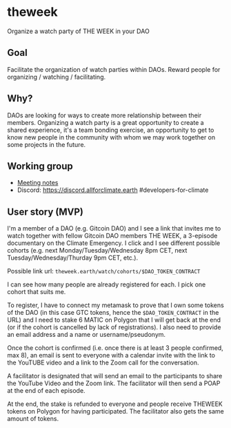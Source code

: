 # theweek
Organize a watch party of THE WEEK in your DAO

## Goal
Facilitate the organization of watch parties within DAOs. Reward people for organizing / watching / facilitating.

## Why?
DAOs are looking for ways to create more relationship between their members. Organizing a watch party is a great opportunity to create a shared experience, it's a team bonding exercise, an opportunity to get to know new people in the community with whom we may work together on some projects in the future.

## Working group

- [Meeting notes](https://docs.google.com/document/d/1KaIXM17XQCDCiD4lxVLoVjd34-GBtZwy3_pkWrSa17g/edit#)
- Discord: https://discord.allforclimate.earth #developers-for-climate

## User story (MVP)

I'm a member of a DAO (e.g. Gitcoin DAO) and I see a link that invites me to watch together with fellow Gitcoin DAO members THE WEEK, a 3-episode documentary on the Climate Emergency. I click and I see different possible cohorts (e.g. next Monday/Tuesday/Wednesday 8pm CET, next Tuesday/Wednesday/Thurday 9pm CET, etc.).

Possible link url: `theweek.earth/watch/cohorts/$DAO_TOKEN_CONTRACT`

I can see how many people are already registered for each. I pick one cohort that suits me.

To register, I have to connect my metamask to prove that I own some tokens of the DAO (in this case GTC tokens, hence the `$DAO_TOKEN_CONTRACT` in the URL) and I need to stake 6 MATIC on Polygon that I will get back at the end (or if the cohort is cancelled by lack of registrations). I also need to provide an email address and a name or username/pseudonym.

Once the cohort is confirmed (i.e. once there is at least 3 people confirmed, max 8), an email is sent to everyone with a calendar invite with the link to the YouTUBE video and a link to the Zoom call for the conversation. 

A facilitator is designated that will send an email to the participants to share the YouTube Video and the Zoom link.
The facilitator will then send a POAP at the end of each episode.

At the end, the stake is refunded to everyone and people receive THEWEEK tokens on Polygon for having participated.
The facilitator also gets the same amount of tokens.

